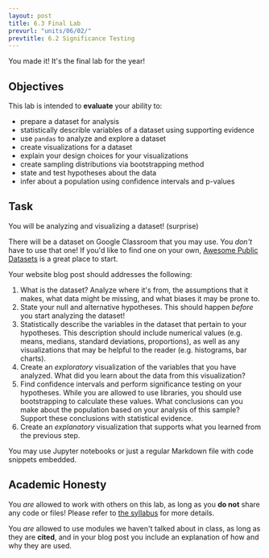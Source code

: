 ```yaml
---
layout: post
title: 6.3 Final Lab
prevurl: "units/06/02/"
prevtitle: 6.2 Significance Testing
---
```

You made it! It's the final lab for the year!

## Objectives
This lab is intended to **evaluate** your ability to:
  * prepare a dataset for analysis
  * statistically describle variables of a dataset using supporting evidence
  * use `pandas` to analyze and explore a dataset
  * create visualizations for a dataset
  * explain your design choices for your visualizations
  * create sampling distributions via bootstrapping method
  * state and test hypotheses about the data
  * infer about a population using confidence intervals and p-values

## Task
You will be analyzing and visualizing a dataset! (surprise)

There will be a dataset on Google Classroom that you may use. You *don't* have to use that one! If you'd like to find one on your own, [Awesome Public Datasets](https://github.com/awesomedata/awesome-public-datasets) is a great place to start.

Your website blog post should addresses the following:
  1. What is the dataset? Analyze where it's from, the assumptions that it makes, what data might be missing, and what biases it may be prone to.
  1. State your null and alternative hypotheses. This should happen *before* you start analyzing the dataset!
  1. Statistically describe the variables in the dataset that pertain to your hypotheses. This description should include numerical values (e.g. means, medians, standard deviations, proportions), as well as any visualizations that may be helpful to the reader (e.g. histograms, bar charts).
  1. Create an *exploratory* visualization of the variables that you have analyzed. What did you learn about the data from this visualization?
  1. Find confidence intervals and perform significance testing on your hypotheses. While you are allowed to use libraries, you should use bootstrapping to calculate these values. What conclusions can you make about the population based on your analysis of this sample? Support these conclusions with statistical evidence.
  1. Create an *explanatory* visualization that supports what you learned from the previous step.

You may use Jupyter notebooks or just a regular Markdown file with code snippets embedded.

## Academic Honesty
You _are_ allowed to work with others on this lab, as long as you **do not** share any code or files! Please refer to [the syllabus]({{site.baseurl}}/syllabus#academic-honesty) for more details.

You _are_ allowed to use modules we haven't talked about in class, as long as they are **cited**, and in your blog post you include an explanation of how and why they are used.